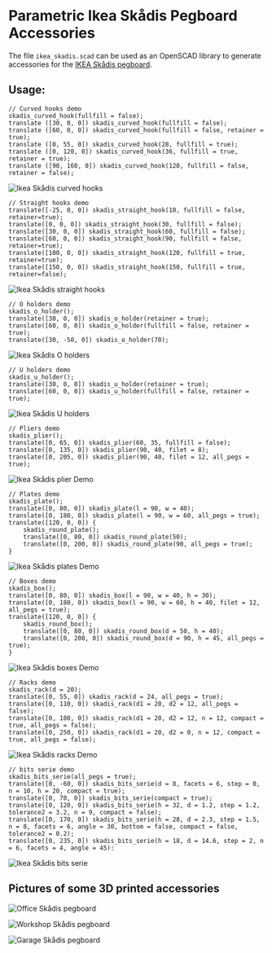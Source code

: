 # Parametric Ikea Skådis Pegboard Accessories

The file `ikea_skadis.scad` can be used as an OpenSCAD library to generate accessories for the [IKEA Skådis pegboard](https://duckduckgo.com/?q=%22IKEA+Sk%C3%A5dis+pegboard%22&t=hk&ia=web).

## Usage:

```
// Curved hooks demo
skadis_curved_hook(fullfill = false);
translate ([30, 0, 0]) skadis_curved_hook(fullfill = false);
translate ([60, 0, 0]) skadis_curved_hook(fullfill = false, retainer = true);
translate ([0, 55, 0]) skadis_curved_hook(28, fullfill = true);
translate ([0, 120, 0]) skadis_curved_hook(36, fullfill = true, retainer = true);
translate ([90, 160, 0]) skadis_curved_hook(120, fullfill = false, retainer = false);
```

![Ikea Skådis curved hooks](images/IkeaSkadisCurvedHooksDemo.png)

```
// Straight hooks demo
translate([-25, 0, 0]) skadis_straight_hook(10, fullfill = false, retainer=true);
translate([0, 0, 0]) skadis_straight_hook(30, fullfill = false);
translate([30, 0, 0]) skadis_straight_hook(60, fullfill = false);
translate([60, 0, 0]) skadis_straight_hook(90, fullfill = false, retainer=true);
translate([100, 0, 0]) skadis_straight_hook(120, fullfill = true, retainer=true);
translate([150, 0, 0]) skadis_straight_hook(150, fullfill = true, retainer=false);
```

![Ikea Skådis straight hooks](images/IkeaSkadisStraightHooksDemo.png)

```
// O holders demo
skadis_o_holder();
translate([30, 0, 0]) skadis_o_holder(retainer = true);
translate([60, 0, 0]) skadis_o_holder(fullfill = false, retainer = true);
translate([30, -50, 0]) skadis_o_holder(70);
```

![Ikea Skådis O holders](images/IkeaSkadisOHoldersDemo.png)

```
// U holders demo
skadis_u_holder();
translate([30, 0, 0]) skadis_u_holder(retainer = true);
translate([60, 0, 0]) skadis_u_holder(fullfill = false, retainer = true);
```

![Ikea Skådis U holders](images/IkeaSkadisUHoldersDemo.png)

```
// Pliers demo
skadis_plier();
translate([0, 65, 0]) skadis_plier(60, 35, fullfill = false);
translate([0, 135, 0]) skadis_plier(90, 40, filet = 8);
translate([0, 205, 0]) skadis_plier(90, 40, filet = 12, all_pegs = true);
```

![Ikea Skådis plier Demo](images/IkeaSkadisPliersDemo.png)

```
// Plates demo
skadis_plate();
translate([0, 80, 0]) skadis_plate(l = 90, w = 40);
translate([0, 180, 0]) skadis_plate(l = 90, w = 60, all_pegs = true);
translate([120, 0, 0]) {
    skadis_round_plate();
    translate([0, 80, 0]) skadis_round_plate(50);
    translate([0, 200, 0]) skadis_round_plate(90, all_pegs = true);
}
```

![Ikea Skådis plates Demo](images/IkeaSkadisPlatesDemo.png)

```
// Boxes demo
skadis_box();
translate([0, 80, 0]) skadis_box(l = 90, w = 40, h = 30);
translate([0, 180, 0]) skadis_box(l = 90, w = 60, h = 40, filet = 12, all_pegs = true);
translate([120, 0, 0]) {
    skadis_round_box();
    translate([0, 80, 0]) skadis_round_box(d = 50, h = 40);
    translate([0, 200, 0]) skadis_round_box(d = 90, h = 45, all_pegs = true);
}
```

![Ikea Skådis boxes Demo](images/IkeaSkadisBoxesDemo.png)

```
// Racks demo
skadis_rack(d = 20);
translate([0, 55, 0]) skadis_rack(d = 24, all_pegs = true);
translate([0, 110, 0]) skadis_rack(d1 = 20, d2 = 12, all_pegs = false);
translate([0, 180, 0]) skadis_rack(d1 = 20, d2 = 12, n = 12, compact = true, all_pegs = false);
translate([0, 250, 0]) skadis_rack(d1 = 20, d2 = 0, n = 12, compact = true, all_pegs = false);
```

![Ikea Skådis racks Demo](images/IkeaSkadisRacksDemo.png)

```
// bits serie demo
skadis_bits_serie(all_pegs = true);
translate([0, -60, 0]) skadis_bits_serie(d = 8, facets = 6, step = 0, n = 10, h = 20, compact = true);
translate([0, 70, 0]) skadis_bits_serie(compact = true);
translate([0, 120, 0]) skadis_bits_serie(h = 32, d = 1.2, step = 1.2, tolerance2 = 3.2, n = 9, compact = false);
translate([0, 170, 0]) skadis_bits_serie(h = 28, d = 2.3, step = 1.5, n = 8, facets = 6, angle = 30, bottom = false, compact = false, tolerance2 = 0.2);
translate([0, 235, 0]) skadis_bits_serie(h = 18, d = 14.6, step = 2, n = 6, facets = 4, angle = 45):
```

![Ikea Skådis bits serie](images/IkeaSkadisBitsSerie.png)

## Pictures of some 3D printed accessories

![Office Skådis pegboard](images/photographs_ikea_skadis_pegboard_accessories_001.jpg "Office")

![Workshop Skådis pegboard](images/photographs_ikea_skadis_pegboard_accessories_002.jpg "Workshop")

![Garage Skådis pegboard](images/photographs_ikea_skadis_pegboard_accessories_003.jpg "Garage")